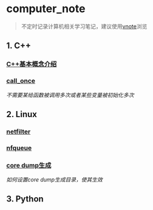 # computer_note

>不定时记录计算机相关学习笔记，建议使用[vnote](https://github.com/vnotex/vnote)浏览
 
## 1. C++
### [C++基本概念介绍](C++/C++基本概念.md)
### [call_once](C++/call_once.md)
*不需要某给函数被调用多次或者某些变量被初始化多次* 

## 2. Linux
### [netfilter](Linux/netfilter.md)
### [nfqueue](Linux/nfqueue.md)
### [core dump生成](Linux/core_dump生成.md) 
*如何设置core dump生成目录，使其生效*

## 3. Python
     
